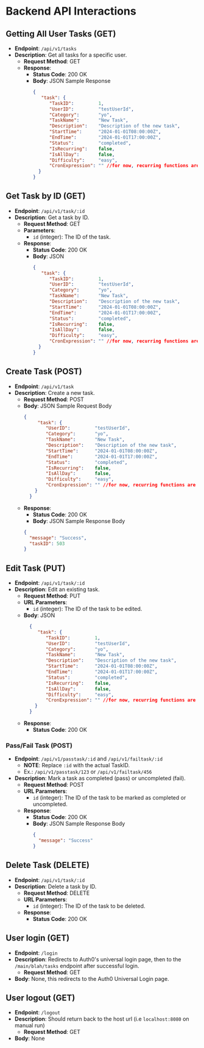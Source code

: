 # Backend API Interactions

## Getting All User Tasks (GET)

- **Endpoint**: `/api/v1/tasks`
- **Description**: Get all tasks for a specific user.
  - **Request Method**: GET
  - **Response**:
    - **Status Code**: 200 OK
    - **Body**: JSON Sample Response
      ```json
      {
         "task": {
            "TaskID":         1,
            "UserID":         "testUserId",
            "Category":       "yo",
            "TaskName":       "New Task",
            "Description":    "Description of the new task",
            "StartTime":      "2024-01-01T08:00:00Z",
            "EndTime":        "2024-01-01T17:00:00Z",
            "Status":         "completed",
            "IsRecurring":    false,
            "IsAllDay":       false,
            "Difficulty":     "easy",
            "CronExpression": "" //for now, recurring functions are not supported
        }
      }
      ```

## Get Task by ID (GET)

- **Endpoint**: `/api/v1/task/:id`
- **Description**: Get a task by ID.
  - **Request Method**: GET
  - **Parameters**: 
    - `id` (integer): The ID of the task.
  - **Response**:
    - **Status Code**: 200 OK
    - **Body**: JSON
      ```json
      {
         "task": {
            "TaskID":         1,
            "UserID":         "testUserId",
            "Category":       "yo",
            "TaskName":       "New Task",
            "Description":    "Description of the new task",
            "StartTime":      "2024-01-01T08:00:00Z",
            "EndTime":        "2024-01-01T17:00:00Z",
            "Status":         "completed",
            "IsRecurring":    false,
            "IsAllDay":       false,
            "Difficulty":     "easy",
            "CronExpression": "" //for now, recurring functions are not supported
        }
      }
      ```

## Create Task (POST)

- **Endpoint**: `/api/v1/task`
- **Description**: Create a new task.
  - **Request Method**: POST
  - **Body**: JSON Sample Request Body
    ```json
    {
         "task": {
            "UserID":         "testUserId",
            "Category":       "yo",
            "TaskName":       "New Task",
            "Description":    "Description of the new task",
            "StartTime":      "2024-01-01T08:00:00Z",
            "EndTime":        "2024-01-01T17:00:00Z",
            "Status":         "completed",
            "IsRecurring":    false,
            "IsAllDay":       false,
            "Difficulty":     "easy",
            "CronExpression": "" //for now, recurring functions are not supported
        }
      }
    ```
  - **Response**:
    - **Status Code**: 200 OK
    - **Body**: JSON Sample Response Body
    ```json
    {
      "message": "Success",
      "taskID": 503
    }
    ```

## Edit Task (PUT)

- **Endpoint**: `/api/v1/task/:id`
- **Description**: Edit an existing task.
  - **Request Method**: PUT
  - **URL Parameters**: 
    - `id` (integer): The ID of the task to be edited.
  - **Body**: JSON
    ```json
      {
         "task": {
            "TaskID":         1,
            "UserID":         "testUserId",
            "Category":       "yo",
            "TaskName":       "New Task",
            "Description":    "Description of the new task",
            "StartTime":      "2024-01-01T08:00:00Z",
            "EndTime":        "2024-01-01T17:00:00Z",
            "Status":         "completed",
            "IsRecurring":    false,
            "IsAllDay":       false,
            "Difficulty":     "easy",
            "CronExpression": "" //for now, recurring functions are not supported
        }
      }
    ```
  - **Response**:
    - **Status Code**: 200 OK


### Pass/Fail Task (POST)

- **Endpoint**: `/api/v1/passtask/:id` and `/api/v1/failtask/:id`
  - **NOTE**: Replace `:id` with the actual TaskID.
  - Ex.: `/api/v1/passtask/123` or `/api/v1/failtask/456`
- **Description**: Mark a task as completed (pass) or uncompleted (fail).
  - **Request Method**: POST
  - **URL Parameters**:
    - `id` (integer): The ID of the task to be marked as completed or uncompleted.
  - **Response**:
    - **Status Code**: 200 OK
    - **Body**: JSON Sample Response Body
      ```json
      {
        "message": "Success"
      }
      ```

## Delete Task (DELETE)

- **Endpoint**: `/api/v1/task/:id`
- **Description**: Delete a task by ID.
  - **Request Method**: DELETE
  - **URL Parameters**: 
    - `id` (integer): The ID of the task to be deleted.
  - **Response**:
    - **Status Code**: 200 OK

## User login (GET)
- **Endpoint**: `/login`
- **Description**: Redirects to Auth0's universal login page, then to the `/main/blah/tasks` endpoint after successful login.
  - **Request Method**: GET
- **Body**: None, this redirects to the Auth0 Universal Login page.

## User logout (GET)
- **Endpoint**: `/logout`
- **Description**: Should return back to the host url (i.e `localhost:8080` on manual run)
  - **Request Method**: GET
- **Body**: None

<!-- ## TBA: User info (GET)
In progress, not entirely setup
- **Endpoint**: `/user`
- **Description**: Returns an html page with user information
  - **Request Method**: GET
- **Must be done AFTER a successful login since it depends on user cookies** -->
